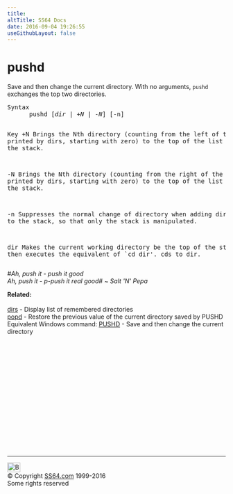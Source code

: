 ```yaml
---
title:
altTitle: SS64 Docs
date: 2016-09-04 19:26:55
useGithubLayout: false
---
```

<!-- #BeginLibraryItem "/Library/head_bash.lbi" --><!-- #EndLibraryItem --><h1>pushd</h1> 
<p>Save and then change the current directory. With no arguments, 
<code>pushd</code> exchanges the top two directories.</p>
<pre>Syntax
      pushd [<var>dir</var> | <var>+N</var> | <var>-N</var>] [-n]

Key
   +N   Brings the Nth directory (counting from the left of the list 
        printed by dirs, starting with zero) to the top of the list by 
        rotating the stack. 

   -N   Brings the Nth directory (counting from the right of the list 
        printed by dirs, starting with zero) to the top of the list by 
        rotating the stack. 

   -n   Suppresses the normal change of directory when adding directories to the 
        stack, so that only the stack is manipulated. 

   dir  Makes the current working directory be the top of the stack, and then executes 
        the equivalent of `cd dir'. cds to dir.</pre>
<p class="quote"><i>#Ah, push it - push it good<br>
Ah, push it - p-push it real good# ~ Salt 'N' Pepa</i></p>
<p><b>Related:</b><br>
<br>
<a href="dirs.html">dirs</a> - Display list of remembered directories <br>
<a href="popd.html">popd</a> - Restore the previous value of the current directory 
saved by PUSHD <br>
Equivalent Windows command: 
<a href="../nt/pushd.html">PUSHD</a> - Save and then change the current directory</p><!-- #BeginLibraryItem "/Library/foot_bash.lbi" --><p>
<!-- bash300 -->
<ins class="adsbygoogle" style="display:inline-block;width:300px;height:250px" data-ad-client="ca-pub-6140977852749469" data-ad-slot="4615356305"></ins>
<script>
(adsbygoogle = window.adsbygoogle || []).push({});
</script></p>
<hr>
<div id="bl" class="footer"><a href="pushd.html#"><img src="../images/top.png" width="30" height="22" alt="Back to the Top"></a></div>
<div id="br" class="footer, tagline">© Copyright <a href="../index.html">SS64.com</a> 1999-2016<br>
Some rights reserved</div><!-- #EndLibraryItem -->

